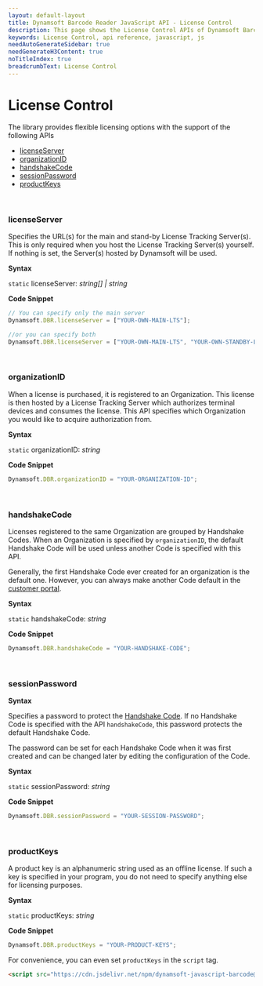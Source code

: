 ```yaml
---
layout: default-layout
title: Dynamsoft Barcode Reader JavaScript API - License Control
description: This page shows the License Control APIs of Dynamsoft Barcode Reader JavaScript SDK.
keywords: License Control, api reference, javascript, js
needAutoGenerateSidebar: true
needGenerateH3Content: true
noTitleIndex: true
breadcrumbText: License Control
---
```


# License Control

The library provides flexible licensing options with the support of the following APIs

* [licenseServer](#licenseserver)
* [organizationID](#organizationid)
* [handshakeCode](#handshakecode)
* [sessionPassword](#sessionpassword)
* [productKeys](#productkeys)

<br />

### licenseServer

Specifies the URL(s) for the main and stand-by License Tracking Server(s). This is only required when you host the License Tracking Server(s) yourself. If nothing is set, the Server(s) hosted by Dynamsoft will be used.

**Syntax**

`static` licenseServer: *string&#91;&#93; &#124; string*

**Code Snippet**

```js
// You can specify only the main server
Dynamsoft.DBR.licenseServer = ["YOUR-OWN-MAIN-LTS"];

//or you can specify both
Dynamsoft.DBR.licenseServer = ["YOUR-OWN-MAIN-LTS", "YOUR-OWN-STANDBY-LTS"];
```

<br />

### organizationID

When a license is purchased, it is registered to an Organization. This license is then hosted by a License Tracking Server which authorizes terminal devices and consumes the license. This API specifies which Organization you would like to acquire authorization from.

**Syntax**

`static` organizationID: *string*

**Code Snippet**

```js
Dynamsoft.DBR.organizationID = "YOUR-ORGANIZATION-ID";
```


<br />

### handshakeCode

Licenses registered to the same Organization are grouped by Handshake Codes. When an Organization is specified by `organizationID`, the default Handshake Code will be used unless another Code is specified with this API.

Generally, the first Handshake Code ever created for an organization is the default one. However, you can always make another Code default in the [customer portal](https://www.dynamsoft.com/lts/#/handshakeCodes).

**Syntax**

`static` handshakeCode: *string*

**Code Snippet**

```js
Dynamsoft.DBR.handshakeCode = "YOUR-HANDSHAKE-CODE";
```

<br />

### sessionPassword

**Syntax**

Specifies a password to protect the [Handshake Code](#handshakeCode). If no Handshake Code is specified with the API `handshakeCode`, this password protects the default Handshake Code.

The password can be set for each Handshake Code when it was first created and can be changed later by editing the configuration of the Code.

**Syntax**

`static` sessionPassword: *string*

**Code Snippet**

```js
Dynamsoft.DBR.sessionPassword = "YOUR-SESSION-PASSWORD";
```
  
<!--

### deviceFriendlyName

`static` deviceFriendlyName: *string*

Sets a human-readable name that identifies the device. This name will appear in the device details table when you check the statistics of a Handshake Code or a License Item.

**Code Snippet**

```js
Dynamsoft.DBR.deviceFriendlyName = "Harry-Potter-iPhone";
```
-->


<br />

### productKeys

A product key is an alphanumeric string used as an offline license. If such a key is specified in your program, you do not need to specify anything else for licensing purposes.

**Syntax**

`static` productKeys: *string*

**Code Snippet**

```js
Dynamsoft.DBR.productKeys = "YOUR-PRODUCT-KEYS";
```

For convenience, you can even set `productKeys` in the `script` tag.

```html
<script src="https://cdn.jsdelivr.net/npm/dynamsoft-javascript-barcode@8.2.5/dist/dbr.js" data-productKeys="PRODUCT-KEYS"></script>
```
